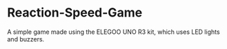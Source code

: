 # Reaction-Speed-Game
A simple game made using the ELEGOO UNO R3 kit, which uses LED lights and buzzers.
